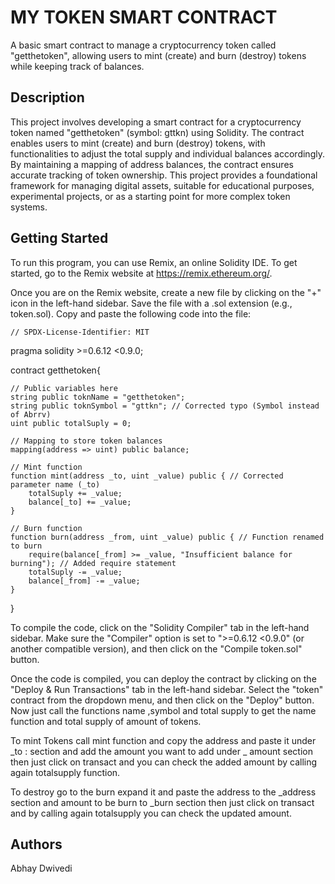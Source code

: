 # MY TOKEN SMART CONTRACT

A basic smart contract to manage a cryptocurrency token called "getthetoken", allowing users to mint (create) and burn (destroy) tokens while keeping track of balances.

## Description

This project involves developing a smart contract for a cryptocurrency token named "getthetoken" (symbol: gttkn) using Solidity. The contract enables users to mint (create) and burn (destroy) tokens, with functionalities to adjust the total supply and individual balances accordingly. By maintaining a mapping of address balances, the contract ensures accurate tracking of token ownership. This project provides a foundational framework for managing digital assets, suitable for educational purposes, experimental projects, or as a starting point for more complex token systems.

## Getting Started
To run this program, you can use Remix, an online Solidity IDE. To get started, go to the Remix website at https://remix.ethereum.org/.

Once you are on the Remix website, create a new file by clicking on the "+" icon in the left-hand sidebar. Save the file with a .sol extension (e.g., token.sol). Copy and paste the following code into the file:

    // SPDX-License-Identifier: MIT
pragma solidity >=0.6.12 <0.9.0;

contract getthetoken{

    // Public variables here
    string public toknName = "getthetoken";
    string public toknSymbol = "gttkn"; // Corrected typo (Symbol instead of Abrrv)
    uint public totalSuply = 0;

    // Mapping to store token balances
    mapping(address => uint) public balance;

    // Mint function
    function mint(address _to, uint _value) public { // Corrected parameter name (_to)
        totalSuply += _value;
        balance[_to] += _value;
    }

    // Burn function
    function burn(address _from, uint _value) public { // Function renamed to burn
        require(balance[_from] >= _value, "Insufficient balance for burning"); // Added require statement
        totalSuply -= _value;
        balance[_from] -= _value;
    }
}


To compile the code, click on the "Solidity Compiler" tab in the left-hand sidebar. Make sure the "Compiler" option is set to ">=0.6.12 <0.9.0" (or another compatible version), and then click on the "Compile token.sol" button.

Once the code is compiled, you can deploy the contract by clicking on the "Deploy & Run Transactions" tab in the left-hand sidebar. Select the "token" contract from the dropdown menu, and then click on the "Deploy" button.
Now just call the functions name ,symbol and total supply to get the name function and total supply of amount of tokens.

To mint Tokens call mint function and copy the address and paste it under _to : section and add the amount you want to add under _ amount section then just click on transact and you can check the added amount by calling again totalsupply function.

To destroy go to the burn expand it and paste the address to the _address section and amount to be burn to _burn section then just click on transact and by calling again totalsupply you can check the updated amount.




## Authors

Abhay Dwivedi

